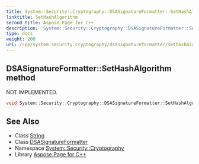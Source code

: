 ```yaml
---
title: System::Security::Cryptography::DSASignatureFormatter::SetHashAlgorithm method
linktitle: SetHashAlgorithm
second_title: Aspose.Page for C++
description: 'System::Security::Cryptography::DSASignatureFormatter::SetHashAlgorithm method. NOT IMPLEMENTED in C++.'
type: docs
weight: 200
url: /cpp/system.security.cryptography/dsasignatureformatter/sethashalgorithm/
---
```

## DSASignatureFormatter::SetHashAlgorithm method


NOT IMPLEMENTED.

```cpp
void System::Security::Cryptography::DSASignatureFormatter::SetHashAlgorithm(String strName) override
```


## See Also

* Class [String](../../../system/string/)
* Class [DSASignatureFormatter](../)
* Namespace [System::Security::Cryptography](../../)
* Library [Aspose.Page for C++](../../../)
